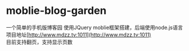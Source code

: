 # moblie-blog-garden
一个简单的手机版博客园
使用JQuery moblie框架搭建，后端使用node.js语言<br>
项目地址[http://www.mdzz.tv:1011](http://www.mdzz.tv:1011)<br>
目前支持翻页，支持显示页数
 
